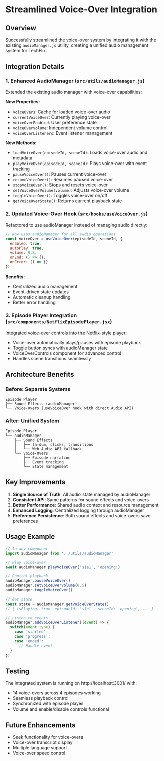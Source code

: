 # Streamlined Voice-Over Integration

## Overview
Successfully streamlined the voice-over system by integrating it with the existing `audioManager.js` utility, creating a unified audio management system for TechFlix.

## Integration Details

### 1. Enhanced AudioManager (`src/utils/audioManager.js`)
Extended the existing audio manager with voice-over capabilities:

**New Properties:**
- `voiceOvers`: Cache for loaded voice-over audio
- `currentVoiceOver`: Currently playing voice-over
- `voiceOverEnabled`: User preference state
- `voiceOverVolume`: Independent volume control
- `voiceOverListeners`: Event listener management

**New Methods:**
- `loadVoiceOver(episodeId, sceneId)`: Loads voice-over audio and metadata
- `playVoiceOver(episodeId, sceneId)`: Plays voice-over with event tracking
- `pauseVoiceOver()`: Pauses current voice-over
- `resumeVoiceOver()`: Resumes paused voice-over
- `stopVoiceOver()`: Stops and resets voice-over
- `setVoiceOverVolume(volume)`: Adjusts voice-over volume
- `toggleVoiceOver()`: Toggles voice-over on/off
- `getVoiceOverState()`: Returns current playback state

### 2. Updated Voice-Over Hook (`src/hooks/useVoiceOver.js`)
Refactored to use audioManager instead of managing audio directly:

```javascript
// Now uses audioManager for all audio operations
const voiceOver = useVoiceOver(episodeId, sceneId, {
  enabled: true,
  autoPlay: true,
  volume: 0.8,
  onEnd: () => {},
  onError: () => {}
})
```

**Benefits:**
- Centralized audio management
- Event-driven state updates
- Automatic cleanup handling
- Better error handling

### 3. Episode Player Integration (`src/components/NetflixEpisodePlayer.jsx`)
Integrated voice-over controls into the Netflix-style player:

- Voice-over automatically plays/pauses with episode playback
- Toggle button syncs with audioManager state
- VoiceOverControls component for advanced control
- Handles scene transitions seamlessly

## Architecture Benefits

### Before: Separate Systems
```
Episode Player
├── Sound Effects (audioManager)
└── Voice-Overs (useVoiceOver hook with direct Audio API)
```

### After: Unified System
```
Episode Player
└── audioManager
    ├── Sound Effects
    │   ├── ta-dum, clicks, transitions
    │   └── Web Audio API fallback
    └── Voice-Overs
        ├── Episode narration
        ├── Event tracking
        └── State management
```

## Key Improvements

1. **Single Source of Truth**: All audio state managed by audioManager
2. **Consistent API**: Same patterns for sound effects and voice-overs
3. **Better Performance**: Shared audio context and resource management
4. **Enhanced Logging**: Centralized logging through audioManager
5. **Preference Persistence**: Both sound effects and voice-overs save preferences

## Usage Example

```javascript
// In any component
import audioManager from '../utils/audioManager'

// Play voice-over
await audioManager.playVoiceOver('s1e1', 'opening')

// Control playback
audioManager.pauseVoiceOver()
audioManager.setVoiceOverVolume(0.5)
audioManager.toggleVoiceOver()

// Get state
const state = audioManager.getVoiceOverState()
// { isPlaying: true, episodeId: 's1e1', sceneId: 'opening', ... }

// Listen to events
audioManager.addVoiceOverListener((event) => {
  switch(event.type) {
    case 'started':
    case 'progress':
    case 'ended':
      // Handle event
  }
})
```

## Testing
The integrated system is running on http://localhost:3001/ with:
- 14 voice-overs across 4 episodes working
- Seamless playback control
- Synchronized with episode player
- Volume and enable/disable controls functional

## Future Enhancements
- Seek functionality for voice-overs
- Voice-over transcript display
- Multiple language support
- Voice-over speed control